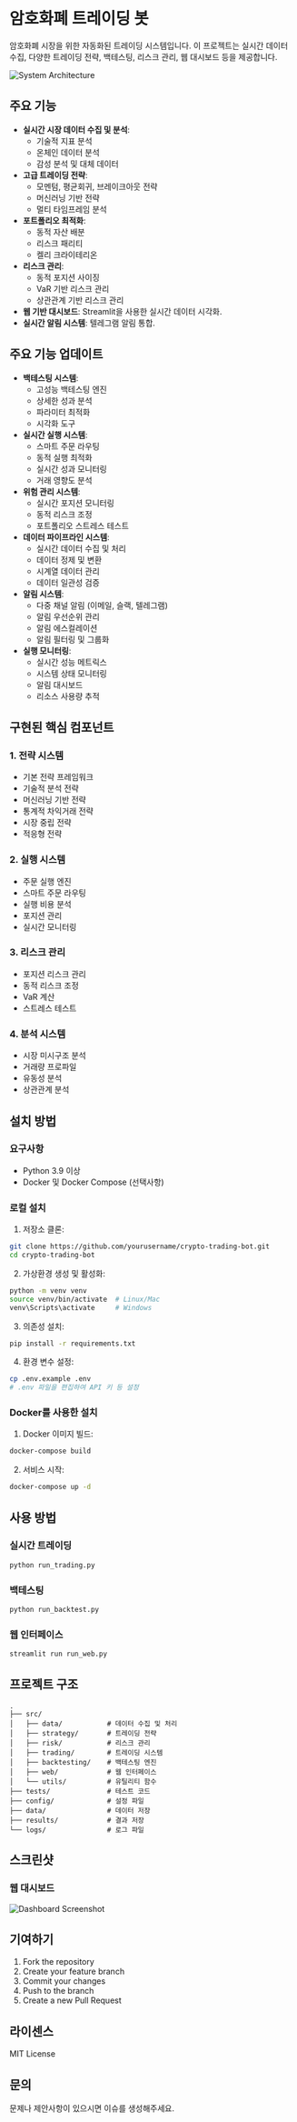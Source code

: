 # 암호화폐 트레이딩 봇

암호화폐 시장을 위한 자동화된 트레이딩 시스템입니다. 이 프로젝트는 실시간 데이터 수집, 다양한 트레이딩 전략, 백테스팅, 리스크 관리, 웹 대시보드 등을 제공합니다.

![System Architecture](docs/diagrams/system_architecture.png)

## 주요 기능

- **실시간 시장 데이터 수집 및 분석**: 
  - 기술적 지표 분석
  - 온체인 데이터 분석
  - 감성 분석 및 대체 데이터
- **고급 트레이딩 전략**: 
  - 모멘텀, 평균회귀, 브레이크아웃 전략
  - 머신러닝 기반 전략
  - 멀티 타임프레임 분석
- **포트폴리오 최적화**: 
  - 동적 자산 배분
  - 리스크 패리티
  - 켈리 크라이테리온
- **리스크 관리**: 
  - 동적 포지션 사이징
  - VaR 기반 리스크 관리
  - 상관관계 기반 리스크 관리
- **웹 기반 대시보드**: Streamlit을 사용한 실시간 데이터 시각화.
- **실시간 알림 시스템**: 텔레그램 알림 통합.

## 주요 기능 업데이트

- **백테스팅 시스템**:
  - 고성능 백테스팅 엔진
  - 상세한 성과 분석
  - 파라미터 최적화
  - 시각화 도구
- **실시간 실행 시스템**:
  - 스마트 주문 라우팅
  - 동적 실행 최적화
  - 실시간 성과 모니터링
  - 거래 영향도 분석
- **위험 관리 시스템**:
  - 실시간 포지션 모니터링
  - 동적 리스크 조정
  - 포트폴리오 스트레스 테스트
- **데이터 파이프라인 시스템**:
  - 실시간 데이터 수집 및 처리
  - 데이터 정제 및 변환
  - 시계열 데이터 관리
  - 데이터 일관성 검증
- **알림 시스템**:
  - 다중 채널 알림 (이메일, 슬랙, 텔레그램)
  - 알림 우선순위 관리
  - 알림 에스컬레이션
  - 알림 필터링 및 그룹화
- **실행 모니터링**:
  - 실시간 성능 메트릭스
  - 시스템 상태 모니터링
  - 알림 대시보드
  - 리소스 사용량 추적

## 구현된 핵심 컴포넌트

### 1. 전략 시스템
- 기본 전략 프레임워크
- 기술적 분석 전략
- 머신러닝 기반 전략
- 통계적 차익거래 전략
- 시장 중립 전략
- 적응형 전략

### 2. 실행 시스템
- 주문 실행 엔진
- 스마트 주문 라우팅
- 실행 비용 분석
- 포지션 관리
- 실시간 모니터링

### 3. 리스크 관리
- 포지션 리스크 관리
- 동적 리스크 조정
- VaR 계산
- 스트레스 테스트

### 4. 분석 시스템
- 시장 미시구조 분석
- 거래량 프로파일
- 유동성 분석
- 상관관계 분석

## 설치 방법

### 요구사항

- Python 3.9 이상
- Docker 및 Docker Compose (선택사항)

### 로컬 설치

1. 저장소 클론:
```bash
git clone https://github.com/yourusername/crypto-trading-bot.git
cd crypto-trading-bot
```

2. 가상환경 생성 및 활성화:
```bash
python -m venv venv
source venv/bin/activate  # Linux/Mac
venv\Scripts\activate     # Windows
```

3. 의존성 설치:
```bash
pip install -r requirements.txt
```

4. 환경 변수 설정:
```bash
cp .env.example .env
# .env 파일을 편집하여 API 키 등 설정
```

### Docker를 사용한 설치

1. Docker 이미지 빌드:
```bash
docker-compose build
```

2. 서비스 시작:
```bash
docker-compose up -d
```

## 사용 방법

### 실시간 트레이딩

```bash
python run_trading.py
```

### 백테스팅

```bash
python run_backtest.py
```

### 웹 인터페이스

```bash
streamlit run run_web.py
```

## 프로젝트 구조

```
.
├── src/
│   ├── data/           # 데이터 수집 및 처리
│   ├── strategy/       # 트레이딩 전략
│   ├── risk/           # 리스크 관리
│   ├── trading/        # 트레이딩 시스템
│   ├── backtesting/    # 백테스팅 엔진
│   ├── web/            # 웹 인터페이스
│   └── utils/          # 유틸리티 함수
├── tests/              # 테스트 코드
├── config/             # 설정 파일
├── data/               # 데이터 저장
├── results/            # 결과 저장
└── logs/               # 로그 파일
```

## 스크린샷

### 웹 대시보드
![Dashboard Screenshot](docs/screenshots/dashboard.png)

## 기여하기

1. Fork the repository
2. Create your feature branch
3. Commit your changes
4. Push to the branch
5. Create a new Pull Request

## 라이센스

MIT License

## 문의

문제나 제안사항이 있으시면 이슈를 생성해주세요.